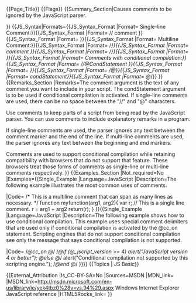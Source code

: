 {{Page_Title}}
{{Flags}}
{{Summary_Section|Causes comments to be ignored by the JavaScript parser.

}}
{{JS_Syntax|Formats={{JS_Syntax_Format
|Format= Single-line Comment:}}{{JS_Syntax_Format
|Format= // comment }}{{JS_Syntax_Format
|Format= }}{{JS_Syntax_Format
|Format= Multiline Comment:}}{{JS_Syntax_Format
|Format= /*}}{{JS_Syntax_Format
|Format= comment }}{{JS_Syntax_Format
|Format= */}}{{JS_Syntax_Format
|Format= }}{{JS_Syntax_Format
|Format= Comments with conditional compilation:}}{{JS_Syntax_Format
|Format= //@CondStatement }}{{JS_Syntax_Format
|Format= }}{{JS_Syntax_Format
|Format= /*@}}{{JS_Syntax_Format
|Format= condStatement}}{{JS_Syntax_Format
|Format= @*/}}
}}
{{Remarks_Section
|Remarks=The comment argument is the text of any comment you want to include in your script. The condStatement argument is to be used if conditional compilation is activated. If single-line comments are used, there can be no space between the "//" and "@" characters.

Use comments to keep parts of a script from being read by the JavaScript parser. You can use comments to include explanatory remarks in a program.

If single-line comments are used, the parser ignores any text between the comment marker and the end of the line. If multi-line comments are used, the parser ignores any text between the beginning and end markers.

Comments are used to support conditional compilation while retaining compatibility with browsers that do not support that feature. These browsers treat those forms of comments as single-line or multi-line comments respectively.
}}
{{Examples_Section
|Not_required=No
|Examples={{Single_Example
|Language=JavaScript
|Description=The following example illustrates the most common uses of comments.

|Code= /* This is a multiline comment that
     can span as many lines as necessary.  */
 function myfunction(arg1, arg2){
     var r;
     // This is a single line comment.
     r = arg1 + arg2
     return(r);
 }
}}{{Single_Example
|Language=JavaScript
|Description=The following example shows how to use conditional compilation. This example uses special comment delimiters that are used only if conditional compilation is activated by the @cc_on statement. Scripting engines that do not support conditional compilation see only the message that says conditional compilation is not supported.

|Code= /*@cc_on @*/
 /*@if (@_jscript_version &gt;= 4)
     alert("JavaScript version 4 or better");
     @else @*/
     alert("Conditional compilation not supported by this scripting engine.");
 /*@end @*/
}}}}
{{Topics | JS Basic}}

{{External_Attribution
|Is_CC-BY-SA=No
|Sources=MSDN
|MDN_link=
|MSDN_link=http://msdn.microsoft.com/en-us/library/ie/yek4tbz0%28v=vs.94%29.aspx Windows Internet Explorer JavaScript reference
|HTML5Rocks_link=
}}